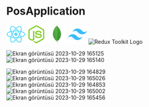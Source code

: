 # PosApplication

<div>
<!-- React Logo -->
<img src="https://raw.githubusercontent.com/devicons/devicon/master/icons/react/react-original.svg" alt="React Logo" width="50" height="50">

<!-- Node.js Logo -->
<img src="https://raw.githubusercontent.com/devicons/devicon/master/icons/nodejs/nodejs-original.svg" alt="Node.js Logo" width="50" height="50">

<!-- MongoDB Logo -->
<img src="https://raw.githubusercontent.com/devicons/devicon/master/icons/mongodb/mongodb-original.svg" alt="MongoDB Logo" width="50" height="50">

<!-- Tailwind CSS Logo -->
<img src="https://raw.githubusercontent.com/devicons/devicon/master/icons/tailwindcss/tailwindcss-plain.svg" alt="Tailwind CSS Logo" width="50" height="50">

<!-- Redux Toolkit Logo -->
<img src="https://raw.githubusercontent.com/reduxjs/redux/master/logo/logo.png" alt="Redux Toolkit Logo" width="50" height="50">

</div>

![Ekran görüntüsü 2023-10-29 165125](https://github.com/erkankolakan/PosApplication/assets/126770706/86c1bfbe-bdc7-40b3-813e-84b9ccbdc129)
![Ekran görüntüsü 2023-10-29 165140](https://github.com/erkankolakan/PosApplication/assets/126770706/f3d8fd27-9561-4eb2-b231-fee0805ad723)

![Ekran görüntüsü 2023-10-29 164829](https://github.com/erkankolakan/PosApplication/assets/126770706/0954c0bb-b94e-473e-937e-58c1ae7250ae)
![Ekran görüntüsü 2023-10-29 165026](https://github.com/erkankolakan/PosApplication/assets/126770706/aa5e0460-bc11-4773-b227-3b0cf94ca0fa)
![Ekran görüntüsü 2023-10-29 164853](https://github.com/erkankolakan/PosApplication/assets/126770706/61b4295d-1581-4fe0-a8ec-671fbe39279c)
![Ekran görüntüsü 2023-10-29 165002](https://github.com/erkankolakan/PosApplication/assets/126770706/314d92d8-7776-4538-abf7-d475f05a6da9)
![Ekran görüntüsü 2023-10-29 165456](https://github.com/erkankolakan/PosApplication/assets/126770706/8947b737-18f4-42f7-a276-137899828923)
